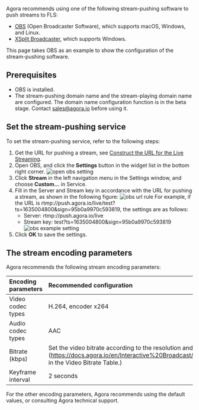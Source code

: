 Agora recommends using one of the following stream-pushing software to push streams to FLS:
- [OBS](https://obsproject.com) (Open Broadcaster Software), which supports macOS, Windows, and Linux.
- [XSplit Broadcaster](https://www.xsplit.com/broadcaster), which supports Windows.

This page takes OBS as an example to show the configuration of the stream-pushing software.

## Prerequisites

- OBS is installed.
- The stream-pushing domain name and the stream-playing domain name are configured.
   The domain name configuration function is in the beta stage. Contact sales@agora.io before using it.

## Set the stream-pushing service

To set the stream-pushing service, refer to the following steps:

1. Get the URL for pushing a stream, see [Construct the URL for the Live Streaming](https://docs-preprod.agora.io/en/fusion-cdn-streaming/streaming-url-fls?platform=RESTful).
2. Open OBS, and click the **Settings** button in the widget list in the bottom right corner. ![open obs setting](https://web-cdn.agora.io/docs-files/1637724707399)
3. Click **Stream** in the left navigation menu in the Settings window, and choose **Custom...** in Service.
3. Fill in the Server and Stream key in accordance with the URL for pushing a stream, as shown in the following figure:
   ![obs url rule](https://web-cdn.agora.io/docs-files/1637724768289)
   For example, if the URL is rtmp://push.agora.io/live/test?ts=1635004800&sign=95b0a9970c593819, the settings are as follows:
   - Server: rtmp://push.agora.io/live
   - Stream key: test?ts=1635004800&sign=95b0a9970c593819
      ![obs example setting](https://web-cdn.agora.io/docs-files/1637725743125)
5. Click **OK** to save the settings.

## The stream encoding parameters

Agora recommends the following stream encoding parameters:

| Encoding parameters | Recommended configuration |
| :------------- | :----------------------------------------------------------- |
| Video codec types | H.264, encoder x264 |
| Audio codec types | AAC |
| Bitrate (kbps)  | Set the video bitrate according to the resolution and frame rate. You can refer to [Live Bitrate](https://docs.agora.io/en/Interactive%20Broadcast/API%20Reference/java/classio_1_1agora_1_1rtc_1_1video_1_1_video_encoder_configuration.html#a4b090cd0e9f6d98bcf89cb1c4c2066e8 in the Video Bitrate Table.) |
| Keyframe interval | 2 seconds |

For the other encoding parameters, Agora recommends using the default values, or consulting Agora technical support.
